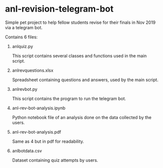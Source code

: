 # anl-revision-telegram-bot
Simple pet project to help fellow students revise for their finals in Nov 2019 via a telegram bot.


Contains 6 files:

1. anlquiz.py
	
	This script contains several classes and functions used in the main script.

2. anlrevquestions.xlsx

	Spreadsheet containing questions and answers, used by the main script.

3. anlrevbot.py
	
	This script contains the program to run the telegram bot.
	

4. anl-rev-bot-analysis.ipynb
	
	Python notebook file of an analysis done on the data collected by the users.

5. anl-rev-bot-analysis.pdf
	
	Same as 4 but in pdf for readability. 

5. anlbotdata.csv

	Dataset containing quiz attempts by users.
	
